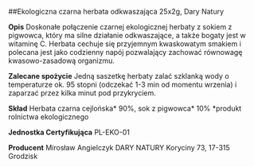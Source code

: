 ##Ekologiczna czarna herbata odkwaszająca 25x2g, Dary Natury

**Opis** Doskonałe połączenie czarnej ekologicznej herbaty z sokiem z pigwowca, który ma silne działanie odkwaszające, a także bogaty jest w witaminę C. Herbata cechuje się przyjemnym kwaskowatym smakiem i polecana jest jako codzienny napój pozwalający zachować równowagę kwasowo-zasadową organizmu.

**Zalecane spożycie** Jedną saszetkę herbaty zalać szklanką wody o temperaturze ok. 95 stopni (odczekać 1-3 min od momentu wrzenia) i zaparzać przez kilka minut pod przykryciem.

**Skład** Herbata czarna cejlońska\* 90%, sok z pigwowca\* 10%
\*produkt rolnictwa ekologicznego

**Jednostka Certyfikująca** PL-EKO-01

**Producent** Mirosław Angielczyk DARY NATURY
Koryciny 73, 17-315 Grodzisk
